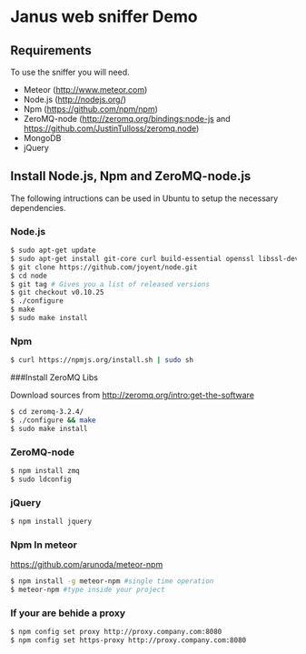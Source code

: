 Janus web sniffer Demo
=================

Requirements
------------

To use the sniffer you will need.

* Meteor (http://www.meteor.com)
* Node.js (http://nodejs.org/)
* Npm (https://github.com/npm/npm)
* ZeroMQ-node (http://zeromq.org/bindings:node-js and https://github.com/JustinTulloss/zeromq.node)
* MongoDB
* jQuery


Install Node.js, Npm and ZeroMQ-node.js
---------------------------------------

The following intructions can be used in Ubuntu to setup the necessary dependencies.

### Node.js

```bash
$ sudo apt-get update
$ sudo apt-get install git-core curl build-essential openssl libssl-dev
$ git clone https://github.com/joyent/node.git
$ cd node
$ git tag # Gives you a list of released versions
$ git checkout v0.10.25
$ ./configure
$ make
$ sudo make install
```

### Npm

```bash
$ curl https://npmjs.org/install.sh | sudo sh
```

###Install ZeroMQ Libs

Download sources from http://zeromq.org/intro:get-the-software

```bash
$ cd zeromq-3.2.4/
$ ./configure && make
$ sudo make install
```

### ZeroMQ-node

```bash
$ npm install zmq
$ sudo ldconfig
```

### jQuery
```bash
$ npm install jquery
```

### Npm In meteor

https://github.com/arunoda/meteor-npm

```bash
$ npm install -g meteor-npm #single time operation
$ meteor-npm #type inside your project
```


### If your are behide a proxy
```bash
$ npm config set proxy http://proxy.company.com:8080
$ npm config set https-proxy http://proxy.company.com:8080
```
